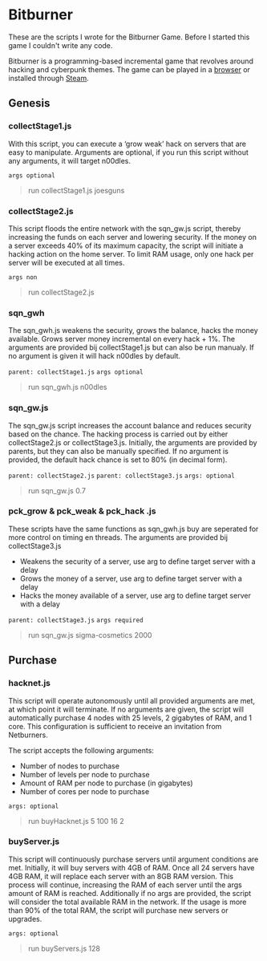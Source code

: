 # Bitburner

These are the scripts I wrote for the Bitburner Game. Before I started this game I couldn't write any code. 

Bitburner is a programming-based incremental game that revolves around hacking and cyberpunk themes. The game can be played in a [browser](https://danielyxie.github.io/bitburner) or installed through [Steam](https://store.steampowered.com/app/1812820/Bitburner/).

## Genesis

### collectStage1.js

With this script, you can execute a ‘grow weak’ hack on servers that are easy to manipulate. Arguments are optional, if you run this script without any arguments, it will target n00dles.

`args optional`
> run collectStage1.js joesguns

### collectStage2.js

This script floods the entire network with the sqn_gw.js script, thereby increasing the funds on each server and lowering security. If the money on a server exceeds 40% of its maximum capacity, the script will initiate a hacking action on the home server. To limit RAM usage, only one hack per server will be executed at all times.

`args non`
> run collectStage2.js

### sqn_gwh 

The sqn_gwh.js weakens the security, grows the balance, hacks the money available. Grows server money incremental on every hack + 1%. The arguments are provided bij collectStage1.js but can also be run manualy. If no argument is given it will hack n00dles by default.

`parent: collectStage1.js`
`args optional`
> run sqn_gwh.js n00dles

### sqn_gw.js

The sqn_gw.js script increases the account balance and reduces security based on the chance. The hacking process is carried out by either collectStage2.js or collectStage3.js. Initially, the arguments are provided by parents, but they can also be manually specified. If no argument is provided, the default hack chance is set to 80% (in decimal form).

`parent: collectStage2.js`
`parent: collectStage3.js`
`args: optional`
> run sqn_gw.js 0.7

### pck_grow & pck_weak & pck_hack .js

These scripts have the same functions as sqn_gwh.js buy are seperated for more control on timing en threads. The arguments are provided bij collectStage3.js

- Weakens the security of a server, use arg to define target server with a delay
- Grows the money of a server, use arg to define target server with a delay
- Hacks the money available of a server, use arg to define target server with a delay

`parent: collectStage3.js`
`args required`
> run sqn_gw.js sigma-cosmetics 2000

## Purchase

### hacknet.js

This script will operate autonomously until all provided arguments are met, at which point it will terminate. If no arguments are given, the script will automatically purchase 4 nodes with 25 levels, 2 gigabytes of RAM, and 1 core. This configuration is sufficient to receive an invitation from Netburners.

The script accepts the following arguments:

- Number of nodes to purchase
- Number of levels per node to purchase
- Amount of RAM per node to purchase (in gigabytes)
- Number of cores per node to purchase

`args: optional`
> run buyHacknet.js 5 100 16 2


### buyServer.js

This script will continuously purchase servers until argument conditions are met. Initially, it will buy servers with 4GB of RAM. Once all 24 servers have 4GB RAM, it will replace each server with an 8GB RAM version. This process will continue, increasing the RAM of each server until the args amount of RAM is reached. Additionally if no args are provided, the script will consider the total available RAM in the network. If the usage is more than 90% of the total RAM, the script will purchase new servers or upgrades.

`args: optional`
> run buyServers.js 128